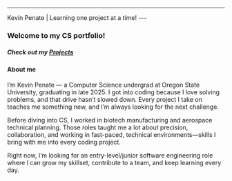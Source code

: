 ---
Kevin Penate | Learning one project at a time! ---

### Welcome to my CS portfolio!


##### Check out my [Projects](/projects/) 

#### About me

I’m Kevin Penate — a Computer Science undergrad at Oregon State University, graduating in late 2025. I got into coding because I love solving problems, and that drive hasn’t slowed down. Every project I take on teaches me something new, and I’m always looking for the next challenge.

Before diving into CS, I worked in biotech manufacturing and aerospace technical planning. Those roles taught me a lot about precision, collaboration, and working in fast-paced, technical environments—skills I bring with me into every coding project.

Right now, I’m looking for an entry-level/junior software engineering role where I can grow my skillset, contribute to a team, and keep learning every day.


